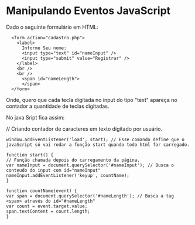 # Manipulando Eventos JavaScript

Dado o seguinte formulário em HTML:

```
  <form action="cadastro.php">
    <label>
      Informe Seu nome:
      <input type="text" id="nameInput" />
      <input type="submit" value="Registrar" />
    </label>
    <br />
    <br />
      <span id="nameLength">
      </span>
  </form>
```

Onde, quero que cada tecla digitada no input do tipo "text" apareça no contador a quantidade de teclas digitadas.

No java Sript fica assim:

// Criando contador de caracteres em texto digitado por usuário.

```
window.addEventListener('load', start); // Esse comando define que o javaScript só vai rodar a função start quando todo html for carregado.

function start() {
// Função chamada depois do carregamento da página.
var nameInput = document.querySelector('#nameInput'); // Busca o conteudo do input com id="nameInput"
nameInput.addEventListener('keyup', countName);
}

function countName(event) {
var span = document.querySelector('#nameLength'); // Busca a tag <span> através do id="#nameLength"
var count = event.target.value;
span.textContent = count.length;
}

```
